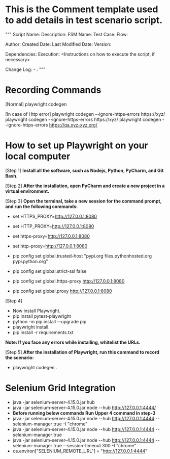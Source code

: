 # This is the Comment template used to add details in test scenario script.

"""
Script Name: <Your Script Name>
Description: <A brief description of what the script does>
FSM Name: <FSM Name>
Test Case: <Test Case>
Flow: <Positive or Negative>


Author: <Your Name>
Created Date: <Date when the script was created>
Last Modified Date: <Date of the last modification>
Version: <Version>

Dependencies: <List any dependencies>
Execution: <Instructions on how to execute the script, if necessary>

Change Log:
    - <Date>: <Description of changes made>
"""
# Recording Commands
[Normal]
playwright codegen <Url>

[In case of Http error]
playwright codegen --ignore-https-errors https://xyz/
playwright codegen --ignore-https-errors https://xyz/
playwright codegen --ignore-https-errors https://qa.xyz-xyz.org/






# How to set up Playwright on your local computer

[Step 1]
**Install all the software, such as Nodejs, Python, PyCharm, and Git Bash.**

[Step 2]
**After the installation, open PyCharm and create a new project in a virtual environment.**

[Step 3]
**Open the terminal, take a new session for the command prompt, and run the following commands:**

* set HTTPS_PROXY=http://127.0.0.1:8080
* set HTTP_PROXY=http://127.0.0.1:8080
* set https-proxy=http://127.0.0.1:8080
* set http-proxy=http://127.0.0.1:8080   

* pip config set global.trusted-host "pypi.org files.pythonhosted.org pypi.python.org"
* pip config set global.strict-ssl false
* pip config set global.https-proxy http://127.0.0.1:8080
* pip config set global.proxy http://127.0.0.1:8080

[Step 4]
* Now install Playwright.
* pip install pytest-playwright
* python -m pip install --upgrade pip
* playwright install.
* pip install -r requirements.txt 

**Note: If you face any errors while installing, whitelist the URLs.**

[Step 5]
**After the installation of Playwright, run this command to record the scenario:**
* playwright codegen <URL>.

# Selenium Grid Integration
* java -jar selenium-server-4.15.0.jar hub
* java -jar selenium-server-4.15.0.jar node --hub http://127.0.0.1:4444/
* **Before running below commands Run Upper 4 command in step-3**
* java -jar selenium-server-4.15.0.jar node --hub http://127.0.0.1:4444 --selenium-manager true -I "chrome"
* java -jar selenium-server-4.15.0.jar node --hub http://127.0.0.1:4444 --selenium-manager true
* java -jar selenium-server-4.15.0.jar node --hub http://127.0.0.1:4444 --selenium-manager true  --session-timeout 300 -I "chrome"
* os.environ["SELENIUM_REMOTE_URL"] = "http://127.0.0.1:4444"